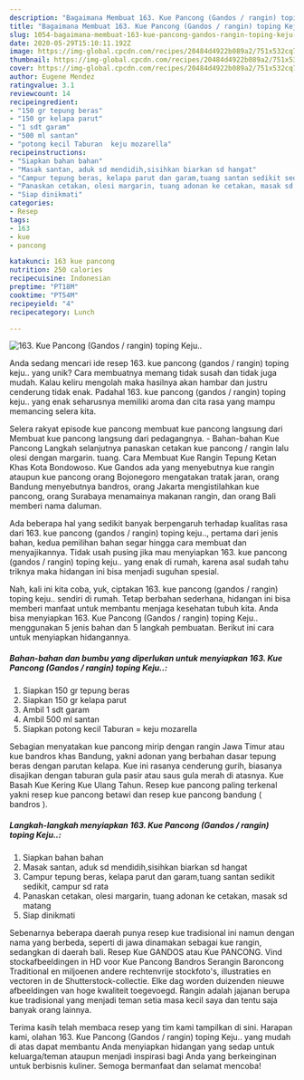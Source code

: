 ```yaml
---
description: "Bagaimana Membuat 163. Kue Pancong (Gandos / rangin) toping Keju.., Lezat"
title: "Bagaimana Membuat 163. Kue Pancong (Gandos / rangin) toping Keju.., Lezat"
slug: 1054-bagaimana-membuat-163-kue-pancong-gandos-rangin-toping-keju-lezat
date: 2020-05-29T15:10:11.192Z
image: https://img-global.cpcdn.com/recipes/20484d4922b089a2/751x532cq70/163-kue-pancong-gandos-rangin-toping-keju-foto-resep-utama.jpg
thumbnail: https://img-global.cpcdn.com/recipes/20484d4922b089a2/751x532cq70/163-kue-pancong-gandos-rangin-toping-keju-foto-resep-utama.jpg
cover: https://img-global.cpcdn.com/recipes/20484d4922b089a2/751x532cq70/163-kue-pancong-gandos-rangin-toping-keju-foto-resep-utama.jpg
author: Eugene Mendez
ratingvalue: 3.1
reviewcount: 14
recipeingredient:
- "150 gr tepung beras"
- "150 gr kelapa parut"
- "1 sdt garam"
- "500 ml santan"
- "potong kecil Taburan  keju mozarella"
recipeinstructions:
- "Siapkan bahan bahan"
- "Masak santan, aduk sd mendidih,sisihkan biarkan sd hangat"
- "Campur tepung beras, kelapa parut dan garam,tuang santan sedikit sedikit, campur sd rata"
- "Panaskan cetakan, olesi margarin, tuang adonan ke cetakan, masak sd matang"
- "Siap dinikmati"
categories:
- Resep
tags:
- 163
- kue
- pancong

katakunci: 163 kue pancong 
nutrition: 250 calories
recipecuisine: Indonesian
preptime: "PT18M"
cooktime: "PT54M"
recipeyield: "4"
recipecategory: Lunch

---
```



![163. Kue Pancong (Gandos / rangin) toping Keju..](https://img-global.cpcdn.com/recipes/20484d4922b089a2/751x532cq70/163-kue-pancong-gandos-rangin-toping-keju-foto-resep-utama.jpg)

Anda sedang mencari ide resep 163. kue pancong (gandos / rangin) toping keju.. yang unik? Cara membuatnya memang tidak susah dan tidak juga mudah. Kalau keliru mengolah maka hasilnya akan hambar dan justru cenderung tidak enak. Padahal 163. kue pancong (gandos / rangin) toping keju.. yang enak seharusnya memiliki aroma dan cita rasa yang mampu memancing selera kita.

Selera rakyat episode kue pancong membuat kue pancong langsung dari Membuat kue pancong langsung dari pedagangnya. - Bahan-bahan Kue Pancong Langkah selanjutnya panaskan cetakan kue pancong / rangin lalu olesi dengan margarin. tuang. Cara Membuat Kue Rangin Tepung Ketan Khas Kota Bondowoso. Kue Gandos ada yang menyebutnya kue rangin ataupun kue pancong orang Bojonegoro mengatakan tratak jaran, orang Bandung menyebutnya bandros, orang Jakarta mengistilahkan kue pancong, orang Surabaya menamainya makanan rangin, dan orang Bali memberi nama daluman.

Ada beberapa hal yang sedikit banyak berpengaruh terhadap kualitas rasa dari 163. kue pancong (gandos / rangin) toping keju.., pertama dari jenis bahan, kedua pemilihan bahan segar hingga cara membuat dan menyajikannya. Tidak usah pusing jika mau menyiapkan 163. kue pancong (gandos / rangin) toping keju.. yang enak di rumah, karena asal sudah tahu triknya maka hidangan ini bisa menjadi suguhan spesial.


Nah, kali ini kita coba, yuk, ciptakan 163. kue pancong (gandos / rangin) toping keju.. sendiri di rumah. Tetap berbahan sederhana, hidangan ini bisa memberi manfaat untuk membantu menjaga kesehatan tubuh kita. Anda bisa menyiapkan 163. Kue Pancong (Gandos / rangin) toping Keju.. menggunakan 5 jenis bahan dan 5 langkah pembuatan. Berikut ini cara untuk menyiapkan hidangannya.

<!--inarticleads1-->

##### Bahan-bahan dan bumbu yang diperlukan untuk menyiapkan 163. Kue Pancong (Gandos / rangin) toping Keju..:

1. Siapkan 150 gr tepung beras
1. Siapkan 150 gr kelapa parut
1. Ambil 1 sdt garam
1. Ambil 500 ml santan
1. Siapkan potong kecil Taburan = keju mozarella


Sebagian menyatakan kue pancong mirip dengan rangin Jawa Timur atau kue bandros khas Bandung, yakni adonan yang berbahan dasar tepung beras dengan parutan kelapa. Kue ini rasanya cenderung gurih, biasanya disajikan dengan taburan gula pasir atau saus gula merah di atasnya. Kue Basah Kue Kering Kue Ulang Tahun. Resep kue pancong paling terkenal yakni resep kue pancong betawi dan resep kue pancong bandung ( bandros ). 

<!--inarticleads2-->

##### Langkah-langkah menyiapkan 163. Kue Pancong (Gandos / rangin) toping Keju..:

1. Siapkan bahan bahan
1. Masak santan, aduk sd mendidih,sisihkan biarkan sd hangat
1. Campur tepung beras, kelapa parut dan garam,tuang santan sedikit sedikit, campur sd rata
1. Panaskan cetakan, olesi margarin, tuang adonan ke cetakan, masak sd matang
1. Siap dinikmati


Sebenarnya beberapa daerah punya resep kue tradisional ini namun dengan nama yang berbeda, seperti di jawa dinamakan sebagai kue rangin, sedangkan di daerah bali. Resep Kue GANDOS atau Kue PANCONG. Vind stockafbeeldingen in HD voor Kue Pancong Bandros Serangin Baroncong Traditional en miljoenen andere rechtenvrije stockfoto&#39;s, illustraties en vectoren in de Shutterstock-collectie. Elke dag worden duizenden nieuwe afbeeldingen van hoge kwaliteit toegevoegd. Rangin adalah jajanan berupa kue tradisional yang menjadi teman setia masa kecil saya dan tentu saja banyak orang lainnya. 

Terima kasih telah membaca resep yang tim kami tampilkan di sini. Harapan kami, olahan 163. Kue Pancong (Gandos / rangin) toping Keju.. yang mudah di atas dapat membantu Anda menyiapkan hidangan yang sedap untuk keluarga/teman ataupun menjadi inspirasi bagi Anda yang berkeinginan untuk berbisnis kuliner. Semoga bermanfaat dan selamat mencoba!
